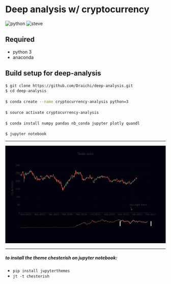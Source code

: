 # Deep analysis w/ cryptocurrency

![python](https://forthebadge.com/images/badges/made-with-python.svg "python")
![steve](https://forthebadge.com/images/badges/certified-steve-bruhle.svg "steve")

## Required

- python 3
- anaconda

## Build setup for deep-analysis

<!-- https://blog.patricktriest.com/analyzing-cryptocurrencies-python/ -->

```sh
$ git clone https://github.com/Draichi/deep-analysis.git
$ cd deep-analysis

$ conda create --name cryptocurrency-analysis python=3

$ source activate cryptocurrency-analysis

$ conda install numpy pandas nb_conda jupyter plotly quandl

$ jupyter notebook

```

------------
![google_data](screenshots/tsla-analysis.png "google_data")

------------

##### to install the theme chesterish on jupyter notebook:

- `pip install jupyterthemes`
- `jt -t chesterish`
